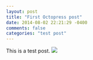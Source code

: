 ```yaml
---
layout: post
title: "First Octopress post"
date: 2014-08-02 22:21:29 -0400
comments: false
categories: "test post"
---
```


This is a test post. 
<img src="{{ root_url }}/images/farkle.png" />